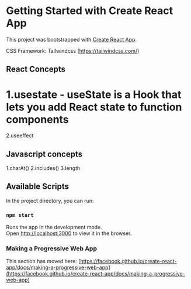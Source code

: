 # Getting Started with Create React App

This project was bootstrapped with [Create React App](https://github.com/facebook/create-react-app).

CSS Framework: Tailwindcss (https://tailwindcss.com/)

## React Concepts

# 1.usestate - useState is a Hook that lets you add React state to function components
2.useeffect


## Javascript concepts

1.charAt()
2.includes()
3.length


## Available Scripts

In the project directory, you can run:

### `npm start`

Runs the app in the development mode.\
Open [http://localhost:3000](http://localhost:3000) to view it in the browser.



### Making a Progressive Web App

This section has moved here: [https://facebook.github.io/create-react-app/docs/making-a-progressive-web-app](https://facebook.github.io/create-react-app/docs/making-a-progressive-web-app)
